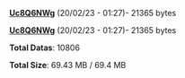 [**Uc8Q6NWg**](/data/Uc8Q6NWg.txt) (20/02/23 - 01:27)- 21365 bytes

[**Uc8Q6NWg**](/data/Uc8Q6NWg.txt) (20/02/23 - 01:27)- 21365 bytes

**Total Datas**: 10806

**Total Size**: 69.43 MB / 69.4 MB